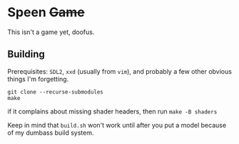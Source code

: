 # Speen ~~Game~~

This isn't a game yet, doofus.

## Building

Prerequisites: `SDL2`, `xxd` (usually from `vim`), and probably a few other obvious things I'm forgetting.

```
git clone --recurse-submodules
make
```

if it complains about missing shader headers, then run `make -B shaders`

Keep in mind that `build.sh` won't work until after you put a model because of my dumbass build system.
